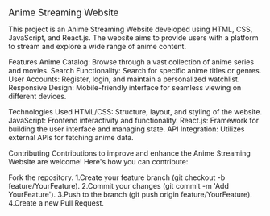 <font size="4">Anime Streaming Website</font>

This project is an Anime Streaming Website developed using HTML, CSS, JavaScript, and React.js. The website aims to provide users with a platform to stream and explore a wide range of anime content.

Features
Anime Catalog: Browse through a vast collection of anime series and movies.
Search Functionality: Search for specific anime titles or genres.
User Accounts: Register, login, and maintain a personalized watchlist.
Responsive Design: Mobile-friendly interface for seamless viewing on different devices.

Technologies Used
HTML/CSS: Structure, layout, and styling of the website.
JavaScript: Frontend interactivity and functionality.
React.js: Framework for building the user interface and managing state.
API Integration: Utilizes external APIs for fetching anime data.

Contributing
Contributions to improve and enhance the Anime Streaming Website are welcome! Here's how you can contribute:

Fork the repository.
1.Create your feature branch (git checkout -b feature/YourFeature).
2.Commit your changes (git commit -m 'Add YourFeature').
3.Push to the branch (git push origin feature/YourFeature).
4.Create a new Pull Request.
